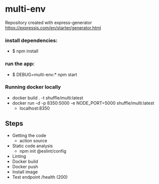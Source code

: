 # multi-env

Repository created with express-generator
https://expressjs.com/en/starter/generator.html

### install dependencies:
 - $ npm install

### run the app:
 - $ DEBUG=multi-env:* npm start



### Running docker locally
 - docker build . -t shuffle/multi:latest
 - docker run -d -p 8350:5000 -e NODE_PORT=5000 shuffle/multi:latest
    - localhost:8350



## Steps

- Getting the code 
    - action source
- Static code analysis
    - npm init @eslint/config
- Linting
- Docker build
- Docker push
- Install image
- Test endpoint /health (200)